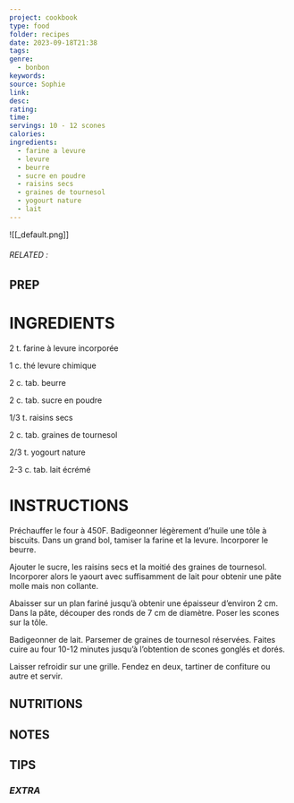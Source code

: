 ```yaml
---
project: cookbook
type: food
folder: recipes
date: 2023-09-18T21:38
tags: 
genre:
  - bonbon
keywords: 
source: Sophie
link: 
desc: 
rating: 
time: 
servings: 10 - 12 scones
calories: 
ingredients:
  - farine a levure
  - levure
  - beurre
  - sucre en poudre
  - raisins secs
  - graines de tournesol
  - yogourt nature
  - lait
---
```


![[_default.png]]
###### *RELATED* : 


## PREP


# INGREDIENTS

  
2 t. farine à levure incorporée
  
1 c. thé levure chimique
  
2 c. tab. beurre
  
2 c. tab. sucre en poudre
  
1/3 t. raisins secs
  
2 c. tab. graines de tournesol
  
2/3 t. yogourt nature
  
2-3 c. tab. lait écrémé


# INSTRUCTIONS

Préchauffer le four à 450F. Badigeonner légèrement d’huile une tôle à biscuits. Dans un grand bol, tamiser la farine et la levure. Incorporer le beurre. 
  
Ajouter le sucre, les raisins secs et la moitié des graines de tournesol. Incorporer alors le yaourt avec suffisamment de lait pour obtenir une pâte molle mais non collante.
  
Abaisser sur un plan fariné jusqu’à obtenir une épaisseur d’environ 2 cm. Dans la pâte, découper des ronds de 7 cm de diamètre. Poser les scones sur la tôle.
  
Badigeonner de lait. Parsemer de graines de tournesol réservées. Faites cuire au four 10-12 minutes jusqu’à l’obtention de scones gonglés et dorés.
  
Laisser refroidir sur une grille. Fendez en deux, tartiner de confiture ou autre et servir.


## NUTRITIONS



## NOTES



## TIPS



### *EXTRA*



